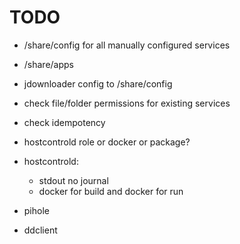 TODO
====

* /share/config for all manually configured services
* /share/apps

* jdownloader config to /share/config
* check file/folder permissions for existing services
* check idempotency
* hostcontrold role or docker or package?

* hostcontrold:
  * stdout no journal
  * docker for build and docker for run

* pihole
* ddclient
